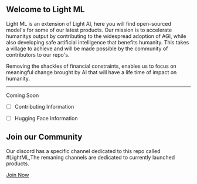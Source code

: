 ## Welcome to Light ML 

Light ML is an extension of Light AI, here you will find open-sourced model's for some of our latest products. Our mission is to accelerate humanitys output by contributing to the widespread adoption of AGI, while also developing safe artificial intelligence that benefits humanity. This takes a village to achieve and will be made possible by the community of contributors to our repo's. 

Removing the shackles of financial constraints, enables us to focus on meaningful change brought by AI that will have a life time of impact on humanity. 

--- 
Coming Soon 

- [ ] Contributing Information 
- [ ] Hugging Face Information 


## Join our Community 

Our discord has a specific channel dedicated to this repo called #LightML,The remaning channels are dedicated to currently launched products. 

[Join Now](https://discord.gg/aksp6W3t2c)
